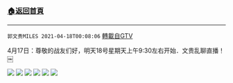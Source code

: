 ﻿###  [:house:返回首頁](https://github.com/ourhimalayas/txt)
---

`郭文贵MILES 2021-04-18T00:08:06` [轉載自GTV](https://gtv.org/web/#/UserInfo/5e596957357cc612d35a8044)

4月17日：尊敬的战友们好，明天18号星期天上午9:30左右开始．文贵乱聊直播！￼

![](https://filegroup.gtv.org/cdn-cgi/image/width=600/https://filegroup.gtv.org/group7/web/20210418/00/07/0/7e0b73844a56b52ecbf7ee23919b149f.jpg)
![](https://filegroup.gtv.org/cdn-cgi/image/width=600/https://filegroup.gtv.org/group7/web/20210418/00/07/0/6f247e29507fe05b3a1349b8daffb987.jpg)
![](https://filegroup.gtv.org/cdn-cgi/image/width=600/https://filegroup.gtv.org/group7/web/20210418/00/08/0/0e1ce8af33611e7e72d2e8060084e1e0.jpg)
![](https://filegroup.gtv.org/cdn-cgi/image/width=600/https://filegroup.gtv.org/group7/web/20210418/00/08/0/43d8661326e40b5c64ef0bcb709d7b11.jpg)
![](https://filegroup.gtv.org/cdn-cgi/image/width=600/https://filegroup.gtv.org/group7/web/20210418/00/08/0/d8303716c6c5cf9fc7981907b962da5b.jpg)
![](https://filegroup.gtv.org/cdn-cgi/image/width=600/https://filegroup.gtv.org/group7/web/20210418/00/08/0/aa97e9e3cffbfde8b5f103105a0f7532.jpg)
